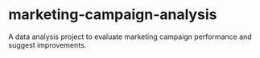# marketing-campaign-analysis
A data analysis project to evaluate marketing campaign performance and suggest improvements.
